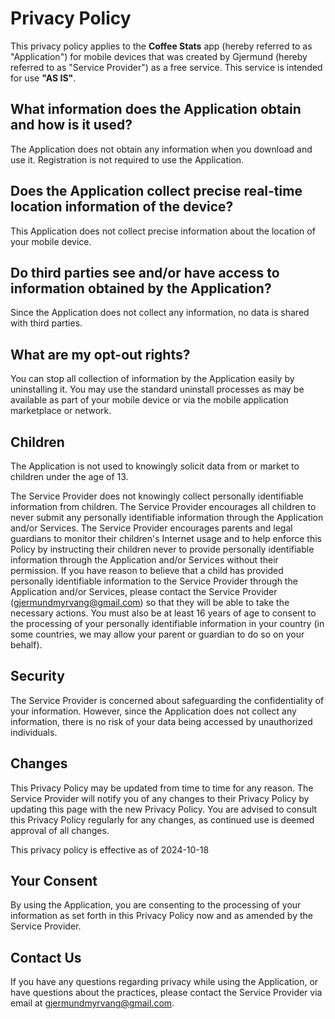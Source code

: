 # Privacy Policy

This privacy policy applies to the **Coffee Stats** app (hereby referred to as "Application") for mobile devices that was created by Gjermund (hereby referred to as "Service Provider") as a free service. This service is intended for use **"AS IS"**.

## What information does the Application obtain and how is it used?

The Application does not obtain any information when you download and use it. Registration is not required to use the Application.

## Does the Application collect precise real-time location information of the device?

This Application does not collect precise information about the location of your mobile device.

## Do third parties see and/or have access to information obtained by the Application?

Since the Application does not collect any information, no data is shared with third parties.

## What are my opt-out rights?

You can stop all collection of information by the Application easily by uninstalling it. You may use the standard uninstall processes as may be available as part of your mobile device or via the mobile application marketplace or network.

## Children

The Application is not used to knowingly solicit data from or market to children under the age of 13.

The Service Provider does not knowingly collect personally identifiable information from children. The Service Provider encourages all children to never submit any personally identifiable information through the Application and/or Services. The Service Provider encourages parents and legal guardians to monitor their children's Internet usage and to help enforce this Policy by instructing their children never to provide personally identifiable information through the Application and/or Services without their permission. If you have reason to believe that a child has provided personally identifiable information to the Service Provider through the Application and/or Services, please contact the Service Provider (gjermundmyrvang@gmail.com) so that they will be able to take the necessary actions. You must also be at least 16 years of age to consent to the processing of your personally identifiable information in your country (in some countries, we may allow your parent or guardian to do so on your behalf).

## Security

The Service Provider is concerned about safeguarding the confidentiality of your information. However, since the Application does not collect any information, there is no risk of your data being accessed by unauthorized individuals.

## Changes

This Privacy Policy may be updated from time to time for any reason. The Service Provider will notify you of any changes to their Privacy Policy by updating this page with the new Privacy Policy. You are advised to consult this Privacy Policy regularly for any changes, as continued use is deemed approval of all changes.

This privacy policy is effective as of 2024-10-18

## Your Consent

By using the Application, you are consenting to the processing of your information as set forth in this Privacy Policy now and as amended by the Service Provider.

## Contact Us

If you have any questions regarding privacy while using the Application, or have questions about the practices, please contact the Service Provider via email at gjermundmyrvang@gmail.com.
